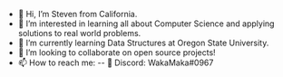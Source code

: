 - 👋 Hi, I’m Steven from California.
- 👀 I’m interested in learning all about Computer Science and applying solutions to real world problems.
- 🌱 I’m currently learning Data Structures at Oregon State University.
- 💞️ I’m looking to collaborate on open source projects!
- 📫 How to reach me:
-- 💬 Discord: WakaMaka#0967

<!---
ChocolateTaco/ChocolateTaco is a ✨ special ✨ repository because its `README.md` (this file) appears on your GitHub profile.
You can click the Preview link to take a look at your changes.
--->
